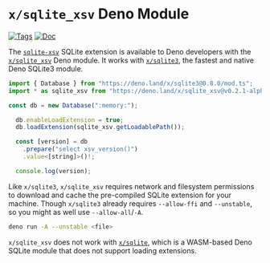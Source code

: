<!--- Generated with the deno_generate_package.sh script, don't edit by hand! -->

# `x/sqlite_xsv` Deno Module

[![Tags](https://img.shields.io/github/release/asg017/sqlite-xsv)](https://github.com/asg017/sqlite-xsv/releases)
[![Doc](https://doc.deno.land/badge.svg)](https://doc.deno.land/https/deno.land/x/sqlite-xsv@0.2.1-alpha.2/mod.ts)

The [`sqlite-xsv`](https://github.com/asg017/sqlite-xsv) SQLite extension is available to Deno developers with the [`x/sqlite_xsv`](https://deno.land/x/sqlite_xsv) Deno module. It works with [`x/sqlite3`](https://deno.land/x/sqlite3), the fastest and native Deno SQLite3 module.

```js
import { Database } from "https://deno.land/x/sqlite3@0.8.0/mod.ts";
import * as sqlite_xsv from "https://deno.land/x/sqlite_xsv@v0.2.1-alpha.2/mod.ts";

const db = new Database(":memory:");

  db.enableLoadExtension = true;
  db.loadExtension(sqlite_xsv.getLoadablePath());

  const [version] = db
    .prepare("select xsv_version()")
    .value<[string]>()!;

  console.log(version);

```

Like `x/sqlite3`, `x/sqlite_xsv` requires network and filesystem permissions to download and cache the pre-compiled SQLite extension for your machine. Though `x/sqlite3` already requires `--allow-ffi` and `--unstable`, so you might as well use `--allow-all`/`-A`.

```bash
deno run -A --unstable <file>
```

`x/sqlite_xsv` does not work with [`x/sqlite`](https://deno.land/x/sqlite@v3.7.0), which is a WASM-based Deno SQLite module that does not support loading extensions.
